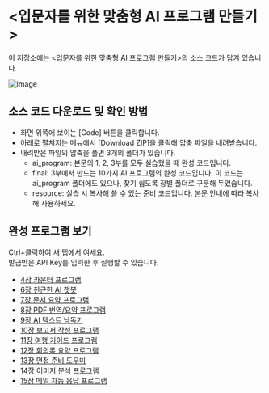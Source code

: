 # <입문자를 위한 맞춤형 AI 프로그램 만들기> 

이 저장소에는 <입문자를 위한 맞춤형 AI 프로그램 만들기>의 소스 코드가 담겨 있습니다.

![Image](https://github.com/user-attachments/assets/920b32ab-e3d4-48c9-9c94-24f38127370f)

## 소스 코드 다운로드 및 확인 방법

- 화면 위쪽에 보이는 [Code] 버튼을 클릭합니다.
- 아래로 펼쳐지는 메뉴에서 [Download ZIP]을 클릭해 압축 파일을 내려받습니다. 
- 내려받은 파일의 압축을 풀면 3개의 폴더가 있습니다.
	- ai_program: 본문의 1, 2, 3부를 모두 실습했을 때 완성 코드입니다.
	- final: 3부에서 만드는 10가지 AI 프로그램의 완성 코드입니다. 이 코드는 ai_program 폴더에도 있으나, 찾기 쉽도록 장별 폴더로 구분해 두었습니다. 
	- resource: 실습 시 복사해 쓸 수 있는 준비 코드입니다. 본문 안내에 따라 복사해 사용하세요.

## 완성 프로그램 보기
Ctrl+클릭하여 새 탭에서 여세요.<br>
발급받은 API Key를 입력한 후 실행할 수 있습니다.<br>
- <a href="https://appdeploytest-bukcne2sfmxbkzfly5w9kp.streamlit.app/" target="_blank">4장 카운터 프로그램</a>
- <a href="https://aiprogramch06-geuvs5prsg4wanpk3calbh.streamlit.app/" target="_blank">6장 친근한 AI 챗봇</a>
- <a href="https://aiprogramch07-hxmncvlqynzxmplajmsjuq.streamlit.app/" target="_blank">7장 문서 요약 프로그램</a>
- <a href="https://aiprogramch08-bzrjblrsbzqbwkdsy8pmto.streamlit.app/" target="_blank">8장 PDF 번역/요약 프로그램</a>
- <a href="https://aiprogramch09-culyxfz4rl9boon3hk5zgx.streamlit.app/" target="_blank">9장 AI 텍스트 낭독기</a>
- <a href="https://aiprogramch10-swvhxavbzuipq4z4j8lmgw.streamlit.app/" target="_blank">10장 보고서 작성 프로그램</a>
- <a href="https://aiprogramch11-hxwexomxoailtyr2skbms5.streamlit.app/" target="_blank">11장 여행 가이드 프로그램</a>
- <a href="https://aiprogramch12-fyr5rpmugmgtqxfadknva4.streamlit.app/" target="_blank">12장 회의록 요약 프로그램</a>
- <a href="https://aiprogramch13-wct9vpyfadmsdz9ksnfzbq.streamlit.app/" target="_blank">13장 면접 준비 도우미</a>
- <a href="https://aiprogramch14-xueuqizicmhjmckypx9ghd.streamlit.app/" target="_blank">14장 이미지 분석 프로그램</a>
- <a href="https://aiprogramch15-nmsalernrydeveeawieu6q.streamlit.app/" target="_blank">15장 메일 자동 응답 프로그램</a>

